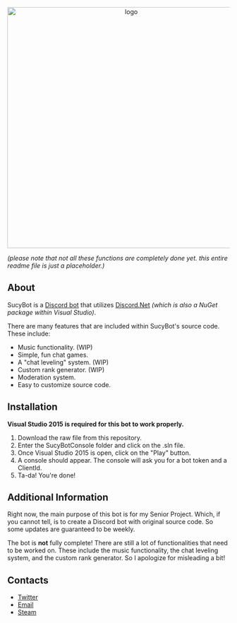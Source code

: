 <div align="center">
  <p>
    <a href="#!"><img src="https://i.imgur.com/nN2ucVn.png" width="546" alt="logo" /></a>
  </p>
</div>

*(please note that not all these functions are completely done yet. this entire readme file is just a placeholder.)*

## About
SucyBot is a [Discord bot](https://discordapp.com/developers/docs/intro) that utilizes [Discord.Net](https://github.com/RogueException/Discord.Net) *(which is also a NuGet package within Visual Studio)*.

There are many features that are included within SucyBot's source code. These include:
- Music functionality. (WIP)
- Simple, fun chat games.
- A "chat leveling" system. (WIP)
- Custom rank generator. (WIP)
- Moderation system.
- Easy to customize source code.

## Installation
**Visual Studio 2015 is required for this bot to work properly.**
1. Download the raw file from this repository.
2. Enter the SucyBotConsole folder and click on the .sln file.
3. Once Visual Studio 2015 is open, click on the "Play" button.
4. A console should appear. The console will ask you for a bot token and a ClientId.
5. Ta-da! You're done!

## Additional Information
Right now, the main purpose of this bot is for my Senior Project. Which, if you cannot tell, is to create a Discord bot with original source code. So some updates are guaranteed to be weekly.

The bot is **not** fully complete! There are still a lot of functionalities that need to be worked on. These include the music functionality, the chat leveling system, and the custom rank generator. So I apologize for misleading a bit!

## Contacts
- [Twitter](https://twitter.com/TeraArray)
- [Email](mailto:teraarray@gmail.com)
- [Steam](https://steamcommunity.com/TeraArray)
